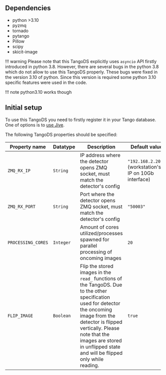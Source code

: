 ## Dependencies
* python >3.10
* pyzmq
* tornado
* pytango
* Pillow
* scipy
* skicit-image

!!! warning
    Please note that this TangoDS explicitly uses `asyncio` API firstly introduced in python 3.8. However, there are several bugs in the python 3.8 which do not allow to use this TangoDS properly. These bugs were fixed in the version 3.10 of python. Since this version is required some python 3.10 specific features were used in the code.

!!! note
    python3.10 works though

## Initial setup
To use this TangoDS you need to firstly register it in your Tango database. One of options is to [use Jive](https://tango-controls.readthedocs.io/en/latest/tutorials-and-howtos/how-tos/how-to-start-device-server.html?highlight=Server%20Wizard#starting-device-servers-with-jive).

The following TangoDS properties should be specified: 

| Property name      | Datatype  | Description                                                                                                                                                                                                                                                                    | Default value                                          |
| ------------------ | --------- | ------------------------------------------------------------------------------------------------------------------------------------------------------------------------------------------------------------------------------------------------------------------------------ | ------------------------------------------------------ |
| `ZMQ_RX_IP`        | `String`  | IP address where the detector opens ZMQ socket, must match the detector's config                                                                                                                                                                                               | `"192.168.2.200"` (workstation's IP on 10Gb interface) |
| `ZMQ_RX_PORT`      | `String`  | Port where the detector opens ZMQ socket, must match the detector's config                                                                                                                                                                                                     | `"50003"`                                              |
| `PROCESSING_CORES` | `Integer` | Amount of cores utilized/processes spawned for parallel processing of oncoming images                                                                                                                                                                                          | `20`                                                   |
| `FLIP_IMAGE`       | `Boolean` | Flip the stored images in the `read_` functions of the TangoDS. Due to the other specification used for detector the oncoming image from the detector is flipped vertically. Please note that the images are stored in unflipped state and will be flipped only while reading. | `true`                                                 |


